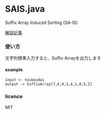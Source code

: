# SAIS.java

Suffix Array Induced Sorting (SA-IS)

[解説記事](https://trap.jp/post/953/)



### 使い方

文字列標準入力すると、Suffix Arrayを出力します

#### example

```text
input <- toukoudai
output -> SuffixArray[7,6,8,3,4,1,0,5,2]
```

### licence

MIT

